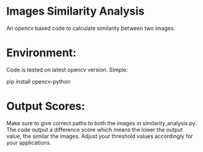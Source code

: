 # Images Similarity Analysis
An opencv based code to calculate similarity between two images.

# Environment:
Code is tested on latest opencv version. Simple:

pip install opencv-python

# Output Scores:
Make sure to give correct paths to both the images in similarity_analysis.py. The code output a difference score which means the lower the output value, the similar the images. Adjust your threshold values accordingly for your applications.
